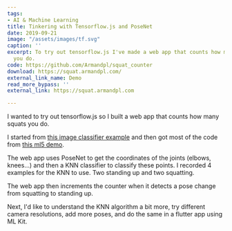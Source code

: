 ```yaml
---
tags:
- AI & Machine Learning
title: Tinkering with Tensorflow.js and PoseNet
date: 2019-09-21
image: "/assets/images/tf.svg"
caption: ''
excerpt: To try out tensorflow.js I've made a web app that counts how many squats
  you do.
code: https://github.com/Armandpl/squat_counter
download: https://squat.armandpl.com/
external_link_name: Demo
read_more_bypass: ''
external_link: https://squat.armandpl.com

---
```

I wanted to try out tensorflow.js so I built a web app that counts how many squats you do.

I started from [this image classifier example](https://www.tensorflow.org/js/tutorials/transfer/image_classification) and then got most of the code from [this ml5 demo](https://github.com/ml5js/ml5-examples/tree/release/p5js/KNNClassification/KNNClassification_PoseNet).

The web app uses PoseNet to get the coordinates of the joints (elbows, knees...) and then a KNN classifier to classify these points. I recorded 4 examples for the KNN to use. Two standing up and two squatting.

The web app then increments the counter when it detects a pose change from squatting to standing up.

Next, I'd like to understand the KNN algorithm a bit more, try different camera resolutions, add more poses, and do the same in a flutter app using ML Kit.